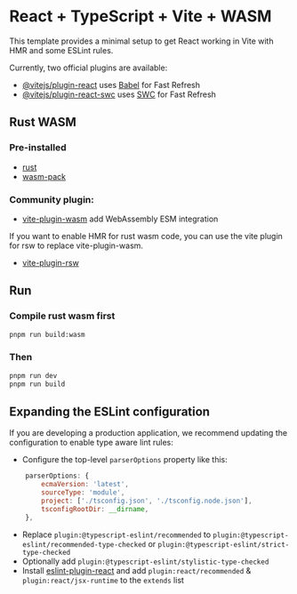 # React + TypeScript + Vite + WASM

This template provides a minimal setup to get React working in Vite with HMR and some ESLint rules.

Currently, two official plugins are available:

-   [@vitejs/plugin-react](https://github.com/vitejs/vite-plugin-react/blob/main/packages/plugin-react/README.md) uses [Babel](https://babeljs.io/) for Fast Refresh
-   [@vitejs/plugin-react-swc](https://github.com/vitejs/vite-plugin-react-swc) uses [SWC](https://swc.rs/) for Fast Refresh

## Rust WASM

### Pre-installed

-   [rust](https://www.rust-lang.org/learn/get-started)
-   [wasm-pack](https://github.com/rustwasm/wasm-pack)

### Community plugin:

-   [vite-plugin-wasm](https://github.com/Menci/vite-plugin-wasm) add WebAssembly ESM integration

If you want to enable HMR for rust wasm code, you can use the vite plugin for rsw to replace vite-plugin-wasm.

-   [vite-plugin-rsw](https://github.com/rwasm/vite-plugin-rsw)

## Run

### Compile rust wasm first

```bash
pnpm run build:wasm
```

### Then

```bash
pnpm run dev
pnpm run build
```

## Expanding the ESLint configuration

If you are developing a production application, we recommend updating the configuration to enable type aware lint rules:

-   Configure the top-level `parserOptions` property like this:

```js
    parserOptions: {
        ecmaVersion: 'latest',
        sourceType: 'module',
        project: ['./tsconfig.json', './tsconfig.node.json'],
        tsconfigRootDir: __dirname,
    },
```

-   Replace `plugin:@typescript-eslint/recommended` to `plugin:@typescript-eslint/recommended-type-checked` or `plugin:@typescript-eslint/strict-type-checked`
-   Optionally add `plugin:@typescript-eslint/stylistic-type-checked`
-   Install [eslint-plugin-react](https://github.com/jsx-eslint/eslint-plugin-react) and add `plugin:react/recommended` & `plugin:react/jsx-runtime` to the `extends` list
